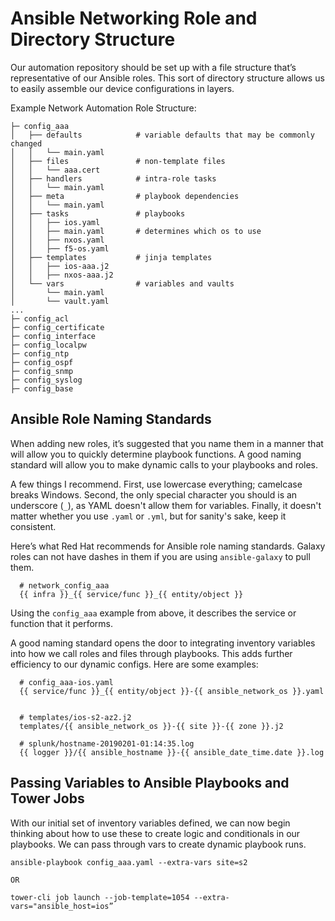 # Ansible Networking Role and Directory Structure
Our automation repository should be set up with a file structure that’s representative of our Ansible roles. This sort of directory structure allows us to easily assemble our device configurations in layers.

Example Network Automation Role Structure:

```
├─ config_aaa
│   ├── defaults            # variable defaults that may be commonly changed
│   │   └── main.yaml
│   ├── files               # non-template files
│   │   └── aaa.cert
│   ├── handlers            # intra-role tasks
│   │   └── main.yaml
│   ├── meta                # playbook dependencies
│   │   └── main.yaml
│   ├── tasks               # playbooks
│   │   ├── ios.yaml
│   │   ├── main.yaml       # determines which os to use
│   │   ├── nxos.yaml
│   │   ├── f5-os.yaml
│   ├── templates           # jinja templates
│   │   ├── ios-aaa.j2
│   │   ├── nxos-aaa.j2
│   └── vars                # variables and vaults
│       └── main.yaml
│       └── vault.yaml
...
├─ config_acl
├─ config_certificate
├─ config_interface
├─ config_localpw
├─ config_ntp
├─ config_ospf
├─ config_snmp
├─ config_syslog
├─ config_base
```

## Ansible Role Naming Standards

When adding new roles, it’s suggested that you name them in a manner that will allow you to quickly determine playbook functions. A good naming standard will allow you to make dynamic calls to your playbooks and roles.

A few things I recommend. First, use lowercase everything; camelcase breaks Windows. Second, the only special character you should is an underscore (`_`), as YAML doesn't allow them for variables. Finally, it doesn't matter whether you use `.yaml` or `.yml`, but for sanity's sake, keep it consistent.

Here’s what Red Hat recommends for Ansible role naming standards. Galaxy roles can not have dashes in them if you are using `ansible-galaxy` to pull them.

```
  # network_config_aaa
  {{ infra }}_{{ service/func }}_{{ entity/object }}
```

Using the `config_aaa` example from above, it describes the service or function that it performs. 

A good naming standard opens the door to integrating inventory variables into how we call roles and files through playbooks. This adds further efficiency to our dynamic configs. Here are some examples:

```
  # config_aaa-ios.yaml
  {{ service/func }}_{{ entity/object }}-{{ ansible_network_os }}.yaml


  # templates/ios-s2-az2.j2
  templates/{{ ansible_network_os }}-{{ site }}-{{ zone }}.j2

  # splunk/hostname-20190201-01:14:35.log
  {{ logger }}/{{ ansible_hostname }}-{{ ansible_date_time.date }}.log
```

## Passing Variables to Ansible Playbooks and Tower Jobs
With our initial set of inventory variables defined, we can now begin thinking about how to use these to create logic and conditionals in our playbooks. We can pass through vars to create dynamic playbook runs.

```
ansible-playbook config_aaa.yaml --extra-vars site=s2

OR

tower-cli job launch --job-template=1054 --extra-vars="ansible_host=ios”
```
